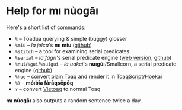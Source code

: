 # Help for **mı nủogāı**

Here's a short list of commands:
* `%` – Toadua querying & simple (buggy) glosser
* `%miu` – *la jelca*'s **mı mỉu** ([github](https://github.com/eaburns/toaq))
* `%stitch` – a tool for examining serial predicates
* `%serial` – *la fagri*'s serial predicate engine ([web version](/fagri), [github](https://github.com/acotis/serial-predicate-engine))
* `%nui`/`%gui`/`%nuigui` – *la uakci*'s **nuıgūı**/Smallcorn, a serial predicate engine ([github](https://github.com/ciuak/nuigui))
* `%hoe` – convert plain Toaq and render it in [ToaqScript/Hoekai](hoekai.md)
* `%)` – **móıbīa fảrāqsēpōq**
* `?` – convert [Vietoaq](vietoaq) to normal Toaq

**mı nủogāı** also outputs a random sentence twice a day.
